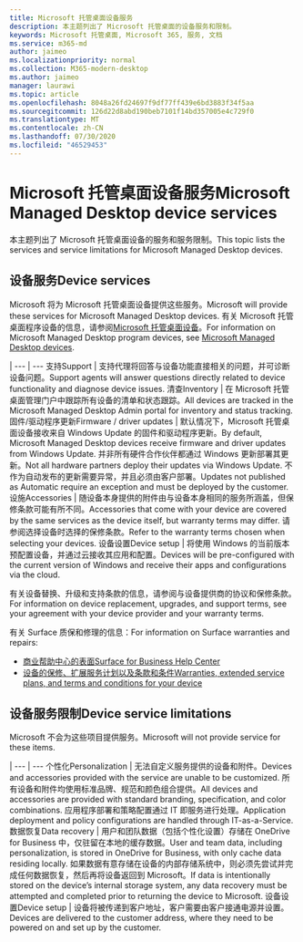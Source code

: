 ```yaml
---
title: Microsoft 托管桌面设备服务
description: 本主题列出了 Microsoft 托管桌面的设备服务和限制。
keywords: Microsoft 托管桌面, Microsoft 365, 服务, 文档
ms.service: m365-md
author: jaimeo
ms.localizationpriority: normal
ms.collection: M365-modern-desktop
ms.author: jaimeo
manager: laurawi
ms.topic: article
ms.openlocfilehash: 8048a26fd24697f9df77ff439e6bd3883f34f5aa
ms.sourcegitcommit: 126d22d8abd190beb7101f14bd357005e4c729f0
ms.translationtype: MT
ms.contentlocale: zh-CN
ms.lasthandoff: 07/30/2020
ms.locfileid: "46529453"
---
```

# <a name="microsoft-managed-desktop-device-services"></a><span data-ttu-id="cbb1d-104">Microsoft 托管桌面设备服务</span><span class="sxs-lookup"><span data-stu-id="cbb1d-104">Microsoft Managed Desktop device services</span></span>

<span data-ttu-id="cbb1d-105">本主题列出了 Microsoft 托管桌面设备的服务和服务限制。</span><span class="sxs-lookup"><span data-stu-id="cbb1d-105">This topic lists the services and service limitations for Microsoft Managed Desktop devices.</span></span>

## <a name="device-services"></a><span data-ttu-id="cbb1d-106">设备服务</span><span class="sxs-lookup"><span data-stu-id="cbb1d-106">Device services</span></span>

<span data-ttu-id="cbb1d-107">Microsoft 将为 Microsoft 托管桌面设备提供这些服务。</span><span class="sxs-lookup"><span data-stu-id="cbb1d-107">Microsoft will provide these services for Microsoft Managed Desktop devices.</span></span> <span data-ttu-id="cbb1d-108">有关 Microsoft 托管桌面程序设备的信息，请参阅[Microsoft 托管桌面设备](device-list.md)。</span><span class="sxs-lookup"><span data-stu-id="cbb1d-108">For information on Microsoft Managed Desktop program devices, see [Microsoft Managed Desktop devices](device-list.md).</span></span>

 | 
 --- | ---
<span data-ttu-id="cbb1d-109">支持</span><span class="sxs-lookup"><span data-stu-id="cbb1d-109">Support</span></span> | <span data-ttu-id="cbb1d-110">支持代理将回答与设备功能直接相关的问题，并可诊断设备问题。</span><span class="sxs-lookup"><span data-stu-id="cbb1d-110">Support agents will answer questions directly related to device functionality and diagnose device issues.</span></span>
<span data-ttu-id="cbb1d-111">清查</span><span class="sxs-lookup"><span data-stu-id="cbb1d-111">Inventory</span></span> | <span data-ttu-id="cbb1d-112">在 Microsoft 托管桌面管理门户中跟踪所有设备的清单和状态跟踪。</span><span class="sxs-lookup"><span data-stu-id="cbb1d-112">All devices are tracked in the Microsoft Managed Desktop Admin portal for inventory and status tracking.</span></span>
<span data-ttu-id="cbb1d-113">固件/驱动程序更新</span><span class="sxs-lookup"><span data-stu-id="cbb1d-113">Firmware / driver updates</span></span> | <span data-ttu-id="cbb1d-114">默认情况下，Microsoft 托管桌面设备接收来自 Windows Update 的固件和驱动程序更新。</span><span class="sxs-lookup"><span data-stu-id="cbb1d-114">By default, Microsoft Managed Desktop devices receive firmware and driver updates from Windows Update.</span></span> <span data-ttu-id="cbb1d-115">并非所有硬件合作伙伴都通过 Windows 更新部署其更新。</span><span class="sxs-lookup"><span data-stu-id="cbb1d-115">Not all hardware partners deploy their updates via Windows Update.</span></span> <span data-ttu-id="cbb1d-116">不作为自动发布的更新需要异常，并且必须由客户部署。</span><span class="sxs-lookup"><span data-stu-id="cbb1d-116">Updates not published as Automatic require an exception and must be deployed by the customer.</span></span>
<span data-ttu-id="cbb1d-117">设施</span><span class="sxs-lookup"><span data-stu-id="cbb1d-117">Accessories</span></span> | <span data-ttu-id="cbb1d-118">随设备本身提供的附件由与设备本身相同的服务所涵盖，但保修条款可能有所不同。</span><span class="sxs-lookup"><span data-stu-id="cbb1d-118">Accessories that come with your device are covered by the same services as the device itself, but warranty terms may differ.</span></span> <span data-ttu-id="cbb1d-119">请参阅选择设备时选择的保修条款。</span><span class="sxs-lookup"><span data-stu-id="cbb1d-119">Refer to the warranty terms chosen when selecting your devices.</span></span> 
<span data-ttu-id="cbb1d-120">设备设置</span><span class="sxs-lookup"><span data-stu-id="cbb1d-120">Device setup</span></span>    | <span data-ttu-id="cbb1d-121">将使用 Windows 的当前版本预配置设备，并通过云接收其应用和配置。</span><span class="sxs-lookup"><span data-stu-id="cbb1d-121">Devices will be pre-configured with the current version of Windows and receive their apps and configurations via the cloud.</span></span> 

<span data-ttu-id="cbb1d-122">有关设备替换、升级和支持条款的信息，请参阅与设备提供商的协议和保修条款。</span><span class="sxs-lookup"><span data-stu-id="cbb1d-122">For information on device replacement, upgrades, and support terms, see your agreement with your device provider and your warranty terms.</span></span>

<span data-ttu-id="cbb1d-123">有关 Surface 质保和修理的信息：</span><span class="sxs-lookup"><span data-stu-id="cbb1d-123">For information on Surface warranties and repairs:</span></span>
- [<span data-ttu-id="cbb1d-124">商业帮助中心的表面</span><span class="sxs-lookup"><span data-stu-id="cbb1d-124">Surface for Business Help Center</span></span>](https://support.microsoft.com/hub/4339296/surface-for-business-help)
- [<span data-ttu-id="cbb1d-125">设备的保修、扩展服务计划以及条款和条件</span><span class="sxs-lookup"><span data-stu-id="cbb1d-125">Warranties, extended service plans, and terms and conditions for your device</span></span>](https://support.microsoft.com/help/4040687/info-about-warranties-extended-service-plans-and-terms-conditions)


## <a name="device-service-limitations"></a><span data-ttu-id="cbb1d-126">设备服务限制</span><span class="sxs-lookup"><span data-stu-id="cbb1d-126">Device service limitations</span></span>

<span data-ttu-id="cbb1d-127">Microsoft 不会为这些项目提供服务。</span><span class="sxs-lookup"><span data-stu-id="cbb1d-127">Microsoft will not provide service for these items.</span></span>

 | 
 --- | ---
<span data-ttu-id="cbb1d-128">个性化</span><span class="sxs-lookup"><span data-stu-id="cbb1d-128">Personalization</span></span> | <span data-ttu-id="cbb1d-129">无法自定义服务提供的设备和附件。</span><span class="sxs-lookup"><span data-stu-id="cbb1d-129">Devices and accessories provided with the service are unable to be customized.</span></span> <span data-ttu-id="cbb1d-130">所有设备和附件均使用标准品牌、规范和颜色组合提供。</span><span class="sxs-lookup"><span data-stu-id="cbb1d-130">All devices and accessories are provided with standard branding, specification, and color combinations.</span></span> <span data-ttu-id="cbb1d-131">应用程序部署和策略配置通过 IT 即服务进行处理。</span><span class="sxs-lookup"><span data-stu-id="cbb1d-131">Application deployment and policy configurations are handled through IT-as-a-Service.</span></span>
<span data-ttu-id="cbb1d-132">数据恢复</span><span class="sxs-lookup"><span data-stu-id="cbb1d-132">Data recovery</span></span> | <span data-ttu-id="cbb1d-133">用户和团队数据（包括个性化设置）存储在 OneDrive for Business 中，仅驻留在本地的缓存数据。</span><span class="sxs-lookup"><span data-stu-id="cbb1d-133">User and team data, including personalization, is stored in OneDrive for Business, with only cache data residing locally.</span></span> <span data-ttu-id="cbb1d-134">如果数据有意存储在设备的内部存储系统中，则必须先尝试并完成任何数据恢复，然后再将设备返回到 Microsoft。</span><span class="sxs-lookup"><span data-stu-id="cbb1d-134">If data is intentionally stored on the device’s internal storage system, any data recovery must be attempted and completed prior to returning the device to Microsoft.</span></span>
<span data-ttu-id="cbb1d-135">设备设置</span><span class="sxs-lookup"><span data-stu-id="cbb1d-135">Device setup</span></span> | <span data-ttu-id="cbb1d-136">设备将被传递到客户地址，客户需要由客户接通电源并设置。</span><span class="sxs-lookup"><span data-stu-id="cbb1d-136">Devices are delivered to the customer address, where they need to be powered on and set up by the customer.</span></span>
